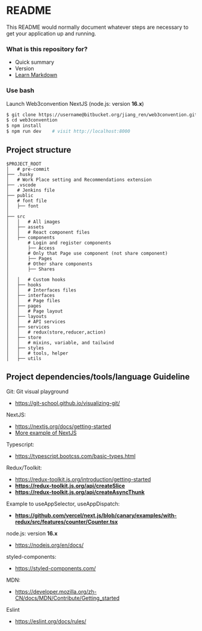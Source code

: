# README

This README would normally document whatever steps are necessary to get your application up and running.

### What is this repository for?

-   Quick summary
-   Version
-   [Learn Markdown](https://bitbucket.org/tutorials/markdowndemo)

### Use bash

Launch Web3convention NextJS
(node.js: version **16.x**)

```bash
$ git clone https://username@bitbucket.org/jiang_ren/web3convention.git
$ cd web3convention
$ npm install
$ npm run dev    # visit http://localhost:8000
```

## Project structure

```
$PROJECT_ROOT
│   # pre-commit
├── .husky
│   # Work Place setting and Recommendations extension
├── .vscode
│   # Jenkins file
├── public
│   # font file
│   ├── font
│
├── src
│   │   # All images
│   ├── assets
│   │   # React component files
│   ├── components
│       # Login and register components
│       ├── Access
│       # Only that Page use component (not share component)
│       ├── Pages
│       # Other share components
│       ├── Shares
│
│   │   # Custom hooks
│   ├── hooks
│   │   # Interfaces files
│   ├── interfaces
│   │   # Page files
│   ├── pages
│   │   # Page layout
│   ├── layouts
│   │   # API services
│   ├── services
│   │   # redux(store,reducer,action)
│   ├── store
│   │   # mixins, variable, and tailwind
│   ├── styles
│   │   # tools, helper
│   ├── utils
```

## Project dependencies/tools/language Guideline

Git:
Git visual playground

-   https://git-school.github.io/visualizing-git/

NextJS:

-   https://nextjs.org/docs/getting-started
-   [More example of NextJS](https://nextjs.org/examples)

Typescript:

-   https://typescript.bootcss.com/basic-types.html

Redux/Toolkit:

-   https://redux-toolkit.js.org/introduction/getting-started
-   **https://redux-toolkit.js.org/api/createSlice**
-   **https://redux-toolkit.js.org/api/createAsyncThunk**

Example to useAppSelector, useAppDispatch:

-   **https://github.com/vercel/next.js/blob/canary/examples/with-redux/src/features/counter/Counter.tsx**

node.js: version **16.x**

-   https://nodejs.org/en/docs/

styled-components:

-   https://styled-components.com/

MDN:

-   https://developer.mozilla.org/zh-CN/docs/MDN/Contribute/Getting_started

Eslint

-   https://eslint.org/docs/rules/

```

```
